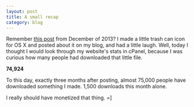 ```yaml
---
layout: post
title: A small recap
category: blog
---
```


Remember [this post](http://jonathanhirz.com/2013/12/18/macprotrash-icon/) from December of 2013? I made a little trash can icon for OS X and posted about it on my blog, and had a little laugh. Well, today I thought I would look through my website's stats in cPanel, because I was curious how many people had downloaded that little file.

**74,924**

To this day, exactly three months after posting, almost 75,000 people have downloaded something I made. 1,500 downloads this month alone.

I really should have monetized that thing. =]